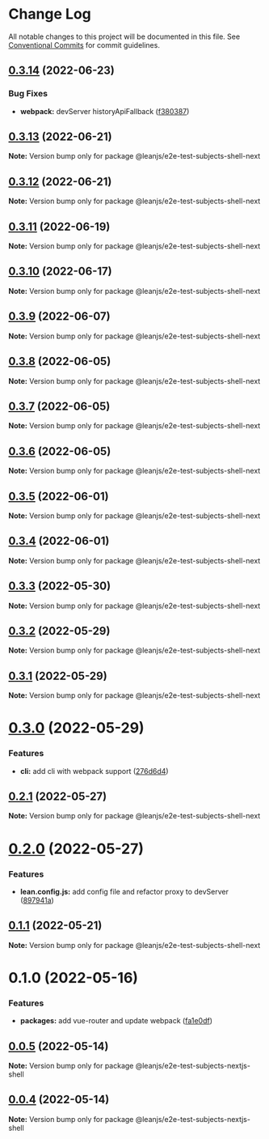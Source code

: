 # Change Log

All notable changes to this project will be documented in this file.
See [Conventional Commits](https://conventionalcommits.org) for commit guidelines.

## [0.3.14](https://github.com/leanjs/leanjs/compare/@leanjs/e2e-test-subjects-shell-next@0.3.13...@leanjs/e2e-test-subjects-shell-next@0.3.14) (2022-06-23)


### Bug Fixes

* **webpack:** devServer historyApiFallback ([f380387](https://github.com/leanjs/leanjs/commit/f3803871d48bf45e30ef597871a495cdf660478c))





## [0.3.13](https://github.com/leanjs/leanjs/compare/@leanjs/e2e-test-subjects-shell-next@0.3.12...@leanjs/e2e-test-subjects-shell-next@0.3.13) (2022-06-21)

**Note:** Version bump only for package @leanjs/e2e-test-subjects-shell-next





## [0.3.12](https://github.com/leanjs/leanjs/compare/@leanjs/e2e-test-subjects-shell-next@0.3.11...@leanjs/e2e-test-subjects-shell-next@0.3.12) (2022-06-21)

**Note:** Version bump only for package @leanjs/e2e-test-subjects-shell-next





## [0.3.11](https://github.com/leanjs/leanjs/compare/@leanjs/e2e-test-subjects-shell-next@0.3.10...@leanjs/e2e-test-subjects-shell-next@0.3.11) (2022-06-19)

**Note:** Version bump only for package @leanjs/e2e-test-subjects-shell-next





## [0.3.10](https://github.com/leanjs/leanjs/compare/@leanjs/e2e-test-subjects-shell-next@0.3.9...@leanjs/e2e-test-subjects-shell-next@0.3.10) (2022-06-17)

**Note:** Version bump only for package @leanjs/e2e-test-subjects-shell-next





## [0.3.9](https://github.com/leanjs/leanjs/compare/@leanjs/e2e-test-subjects-shell-next@0.3.8...@leanjs/e2e-test-subjects-shell-next@0.3.9) (2022-06-07)

**Note:** Version bump only for package @leanjs/e2e-test-subjects-shell-next





## [0.3.8](https://github.com/leanjs/leanjs/compare/@leanjs/e2e-test-subjects-shell-next@0.3.7...@leanjs/e2e-test-subjects-shell-next@0.3.8) (2022-06-05)

**Note:** Version bump only for package @leanjs/e2e-test-subjects-shell-next





## [0.3.7](https://github.com/leanjs/leanjs/compare/@leanjs/e2e-test-subjects-shell-next@0.3.6...@leanjs/e2e-test-subjects-shell-next@0.3.7) (2022-06-05)

**Note:** Version bump only for package @leanjs/e2e-test-subjects-shell-next





## [0.3.6](https://github.com/leanjs/leanjs/compare/@leanjs/e2e-test-subjects-shell-next@0.3.5...@leanjs/e2e-test-subjects-shell-next@0.3.6) (2022-06-05)

**Note:** Version bump only for package @leanjs/e2e-test-subjects-shell-next





## [0.3.5](https://github.com/leanjs/leanjs/compare/@leanjs/e2e-test-subjects-shell-next@0.3.4...@leanjs/e2e-test-subjects-shell-next@0.3.5) (2022-06-01)

**Note:** Version bump only for package @leanjs/e2e-test-subjects-shell-next





## [0.3.4](https://github.com/leanjs/leanjs/compare/@leanjs/e2e-test-subjects-shell-next@0.3.3...@leanjs/e2e-test-subjects-shell-next@0.3.4) (2022-06-01)

**Note:** Version bump only for package @leanjs/e2e-test-subjects-shell-next





## [0.3.3](https://github.com/leanjs/leanjs/compare/@leanjs/e2e-test-subjects-shell-next@0.3.2...@leanjs/e2e-test-subjects-shell-next@0.3.3) (2022-05-30)

**Note:** Version bump only for package @leanjs/e2e-test-subjects-shell-next





## [0.3.2](https://github.com/leanjs/leanjs/compare/@leanjs/e2e-test-subjects-shell-next@0.3.1...@leanjs/e2e-test-subjects-shell-next@0.3.2) (2022-05-29)

**Note:** Version bump only for package @leanjs/e2e-test-subjects-shell-next





## [0.3.1](https://github.com/leanjs/leanjs/compare/@leanjs/e2e-test-subjects-shell-next@0.3.0...@leanjs/e2e-test-subjects-shell-next@0.3.1) (2022-05-29)

**Note:** Version bump only for package @leanjs/e2e-test-subjects-shell-next





# [0.3.0](https://github.com/leanjs/leanjs/compare/@leanjs/e2e-test-subjects-shell-next@0.2.1...@leanjs/e2e-test-subjects-shell-next@0.3.0) (2022-05-29)


### Features

* **cli:** add cli with webpack support ([276d6d4](https://github.com/leanjs/leanjs/commit/276d6d4aab1c40c74ecf9eeeffa3046a9ce5026c))





## [0.2.1](https://github.com/leanjs/leanjs/compare/@leanjs/e2e-test-subjects-shell-next@0.2.0...@leanjs/e2e-test-subjects-shell-next@0.2.1) (2022-05-27)

**Note:** Version bump only for package @leanjs/e2e-test-subjects-shell-next





# [0.2.0](https://github.com/leanjs/leanjs/compare/@leanjs/e2e-test-subjects-shell-next@0.1.1...@leanjs/e2e-test-subjects-shell-next@0.2.0) (2022-05-27)


### Features

* **lean.config.js:** add config file and refactor proxy to devServer ([897941a](https://github.com/leanjs/leanjs/commit/897941a4c01d101c19b662bd773c1871183aae42))





## [0.1.1](https://github.com/leanjs/leanjs/compare/@leanjs/e2e-test-subjects-shell-next@0.1.0...@leanjs/e2e-test-subjects-shell-next@0.1.1) (2022-05-21)

**Note:** Version bump only for package @leanjs/e2e-test-subjects-shell-next





# 0.1.0 (2022-05-16)


### Features

* **packages:** add vue-router and update webpack ([fa1e0df](https://github.com/leanjs/leanjs/commit/fa1e0df3a28a7b015340b6ebf4f379c8912647e1))





## [0.0.5](https://github.com/leanjs/leanjs/compare/@leanjs/e2e-test-subjects-nextjs-shell@0.0.4...@leanjs/e2e-test-subjects-nextjs-shell@0.0.5) (2022-05-14)

**Note:** Version bump only for package @leanjs/e2e-test-subjects-nextjs-shell

## [0.0.4](https://github.com/leanjs/leanjs/compare/@leanjs/e2e-test-subjects-nextjs-shell@0.0.3...@leanjs/e2e-test-subjects-nextjs-shell@0.0.4) (2022-05-14)

**Note:** Version bump only for package @leanjs/e2e-test-subjects-nextjs-shell
